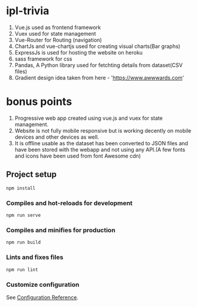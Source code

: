 # ipl-trivia
1. Vue.js used as frontend framework
2. Vuex used for state management
3. Vue-Router for Routing (navigation)
4. ChartJs and vue-chartjs used for creating visual charts(Bar graphs)
5. ExpressJs is used for hosting the website on heroku
6. sass framework for css
7. Pandas, A Python library used for fetchting details from dataset(CSV files) 
8. Gradient design idea taken from here - 'https://www.awwwards.com'

# bonus points
1. Progressive web app created using vue.js and vuex for state management.
2. Website is not fully mobile responsive but is working decently on mobile devices and other devices as well.
3. It is offline usable as the dataset has been converted to JSON files and have been stored with the webapp and not using any API.(A few fonts and icons have been used from font Awesome cdn) 

## Project setup
```
npm install
```

### Compiles and hot-reloads for development
```
npm run serve
```

### Compiles and minifies for production
```
npm run build
```

### Lints and fixes files
```
npm run lint
```

### Customize configuration
See [Configuration Reference](https://cli.vuejs.org/config/).
